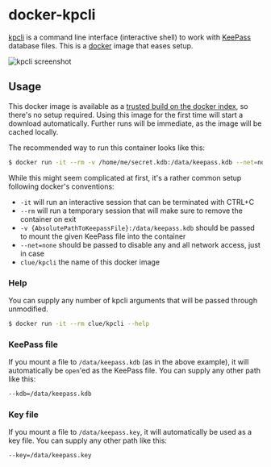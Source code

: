 # docker-kpcli

[kpcli](http://kpcli.sourceforge.net/) is a command line interface (interactive shell)
to work with [KeePass](http://keepass.info/) database files.
This is a [docker](https://www.docker.io) image that eases setup.

![kpcli screenshot](http://kpcli.sourceforge.net/screengrab-2.4-3.png)

## Usage

This docker image is available as a [trusted build on the docker index](https://index.docker.io/u/clue/kpcli/),
so there's no setup required.
Using this image for the first time will start a download automatically.
Further runs will be immediate, as the image will be cached locally.

The recommended way to run this container looks like this:

```bash
$ docker run -it --rm -v /home/me/secret.kdb:/data/keepass.kdb --net=none clue/kpcli
```

While this might seem complicated at first, it's a rather common setup following docker's conventions:

* `-it` will run an interactive session that can be terminated with CTRL+C
* `--rm` will run a temporary session that will make sure to remove the container on exit
* `-v {AbsolutePathToKeepassFile}:/data/keepass.kdb` should be passed to mount the given KeePass file into the container
* `--net=none` should be passed to disable any and all network access, just in case
* `clue/kpcli` the name of this docker image

### Help

You can supply any number of kpcli arguments that will be passed through unmodified.

```bash
$ docker run -it --rm clue/kpcli --help
```

### KeePass file

If you mount a file to `/data/keepass.kdb` (as in the above example),
it will automatically be `open`'ed as the KeePass file.
You can supply any other path like this:

```bash
--kdb=/data/keepass.kdb
```

### Key file

If you mount a file to `/data/keepass.key`,
it will automatically be used as a key file.
You can supply any other path like this:

```bash
--key=/data/keepass.key
```

